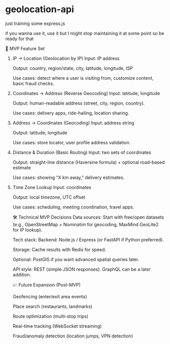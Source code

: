 # geolocation-api

just training some express.js

if you wanna use it, use it but I might stop maintaining it at some point so be ready for that

🚀 MVP Feature Set

1. IP → Location (Geolocation by IP)
   Input: IP address

   Output: country, region/state, city, latitude, longitude, ISP

   Use cases: detect where a user is visiting from, customize content, basic fraud checks.

2. Coordinates → Address (Reverse Geocoding)
   Input: latitude, longitude

   Output: human-readable address (street, city, region, country).

   Use cases: delivery apps, ride-hailing, location sharing.

3. Address → Coordinates (Geocoding)
   Input: address string

   Output: latitude, longitude

   Use cases: store locator, user profile address validation.

4. Distance & Duration (Basic Routing)
   Input: two sets of coordinates

   Output: straight-line distance (Haversine formula) + optional road-based estimate

   Use cases: showing “X km away,” delivery estimates.

5. Time Zone Lookup
   Input: coordinates

   Output: local timezone, UTC offset

   Use cases: scheduling, meeting coordination, travel apps.

   🛠️ Technical MVP Decisions
   Data sources: Start with free/open datasets (e.g., OpenStreetMap + Nominatim for geocoding, MaxMind GeoLite2 for IP lookup).

   Tech stack:
   Backend: Node.js / Express (or FastAPI if Python preferred).

   Storage: Cache results with Redis for speed.

   Optional: PostGIS if you want advanced spatial queries later.

   API style: REST (simple JSON responses). GraphQL can be a later addition.

   📈 Future Expansion (Post-MVP)

   Geofencing (enter/exit area events)

   Place search (restaurants, landmarks)

   Route optimization (multi-stop trips)

   Real-time tracking (WebSocket streaming)

   Fraud/anomaly detection (location jumps, VPN detection)
